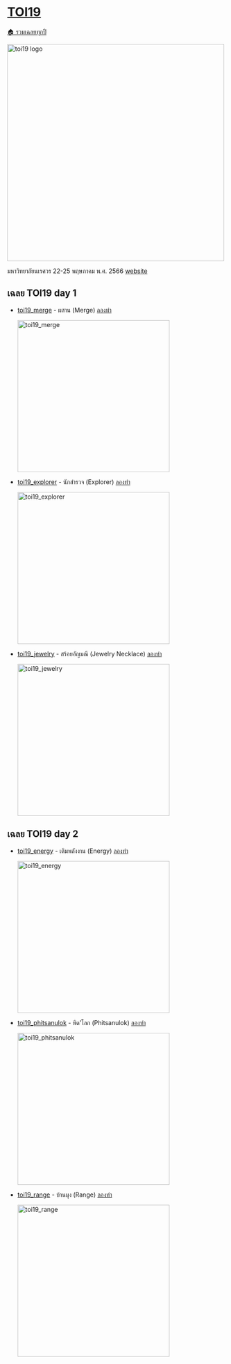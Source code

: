 <!-- @codegen_toi begin -->
<!-- ! THIS IS AUTO GENERATE DOCS. CHANGE THIS WILL RESULT NOTHING -->
# [TOI19](../toi19)

[🏠 รวมเฉลยทุกปี](../)

<img width="500" alt="toi19 logo" src="https://github.com/krist7599555/toi/assets/19445033/e910a63e-0e33-4415-bfe0-28f28c3815d1">

มหาวิทยาลัยนเรศวร 22-25 พฤษภาคม พ.ศ. 2566 [website](https://toi19.nu.ac.th)

<!-- ! THIS IS AUTO GENERATE DOCS. CHANGE THIS WILL RESULT NOTHING -->
## เฉลย TOI19 day 1

- [toi19_merge](../toi19/toi19_merge) - ผสาน (Merge) [ลองทำ](https://otog.cf/)

  <img width="350" alt="toi19_merge" src="https://github.com/krist7599555/toi/assets/19445033/23655709-695a-4a82-8d02-c39f97ccf9ac">

- [toi19_explorer](../toi19/toi19_explorer) - นักสํารวจ (Explorer) [ลองทำ](https://otog.cf/)

  <img width="350" alt="toi19_explorer" src="https://github.com/krist7599555/toi/assets/19445033/1c1e7a55-a123-4f21-8a60-cfc0eac008a3">

- [toi19_jewelry](../toi19/toi19_jewelry) - สร้อยอัญมณี (Jewelry Necklace) [ลองทำ](https://otog.cf/)

  <img width="350" alt="toi19_jewelry" src="https://github.com/krist7599555/toi/assets/19445033/95ccb6f3-3f7f-47d0-b003-390ce1b5a8d0">

<!-- ! THIS IS AUTO GENERATE DOCS. CHANGE THIS WILL RESULT NOTHING -->
## เฉลย TOI19 day 2

- [toi19_energy](../toi19/toi19_energy) - เติมพลังงาน (Energy) [ลองทำ](https://otog.cf/)

  <img width="350" alt="toi19_energy" src="https://github.com/krist7599555/toi/assets/19445033/1940644a-8b27-4212-9c61-8190b575be78">

- [toi19_phitsanulok](../toi19/toi19_phitsanulok) - พิด’โลก (Phitsanulok) [ลองทำ](https://otog.cf/)

  <img width="350" alt="toi19_phitsanulok" src="https://github.com/krist7599555/toi/assets/19445033/960f2a15-2f6d-4ee2-9dbc-06889ea5245c">

- [toi19_range](../toi19/toi19_range) - บ้านมุง (Range) [ลองทำ](https://otog.cf/)

  <img width="350" alt="toi19_range" src="https://github.com/krist7599555/toi/assets/19445033/84d7f1c6-da5e-47ca-a795-7161b801600e">
<!-- @codegen_toi end -->
